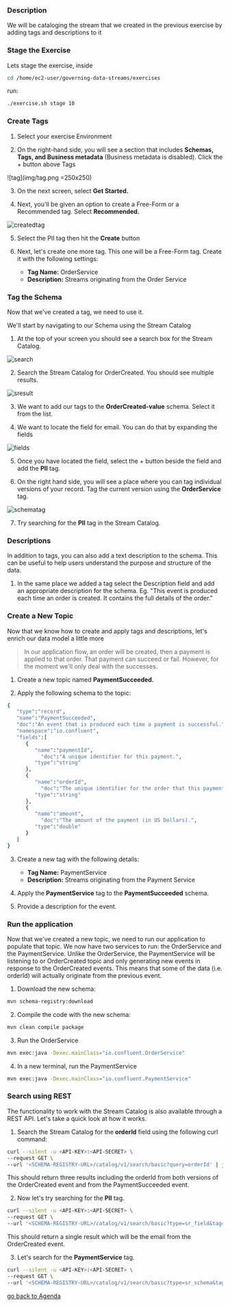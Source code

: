 ### Description

We will be cataloging the stream that we created in the previous exercise by adding tags and descriptions to it

### Stage the Exercise

Lets stage the exercise, inside
```bash
cd /home/ec2-user/governing-data-streams/exercises
```
run:
```bash
./exercise.sh stage 10
```
### Create Tags

1. Select your exercise Environment

2. On the right-hand side, you will see a section that includes **Schemas, Tags, and Business metadata** (Business metadata is disabled). Click the + button above Tags

![tag](img/tag.png =250x250)

3. On the next screen, select **Get Started.**

4. Next, you'll be given an option to create a Free-Form or a Recommended tag. Select **Recommended.**

![createdtag](img/createdtag.png)

5. Select the PII tag then hit the **Create** button

6. Next, let's create one more tag. This one will be a Free-Form tag. Create it with the following settings:
    * **Tag Name:** OrderService
    * **Description:** Streams originating from the Order Service

### Tag the Schema

Now that we've created a tag, we need to use it. 

We'll start by navigating to our Schema using the Stream Catalog

1. At the top of your screen you should see a search box for the Stream Catalog. 

![search](img/search.png)

2. Search the Stream Catalog for OrderCreated. You should see multiple results.

![sresult](img/sresult.png)

3. We want to add our tags to the **OrderCreated-value** schema. Select it from the list.

4. We want to locate the field for email. You can do that by expanding the fields

![fields](img/fields.png)

5. Once you have located the field, select the + button beside the field and add the **PII** tag.

6. On the right hand side, you will see a place where you can tag individual versions of your record. Tag the current version using the **OrderService** tag.

![schematag](img/schematag.png)

7. Try searching for the **PII** tag in the Stream Catalog.

### Descriptions

In addition to tags, you can also add a text description to the schema. This can be useful to help users understand the purpose and structure of the data.
1. In the same place we added a tag select the Description field and add an appropriate description for the schema.
Eg. "This event is produced each time an order is created. It contains the full details of the order."

### Create a New Topic

Now that we know how to create and apply tags and descriptions, let's enrich our data model a little more

> In our application flow, an order will be created, then a payment is applied to that order. That payment can succeed or fail. However, for the moment we'll only deal with the successes.

1. Create a new topic named **PaymentSucceeded.**

2. Apply the following schema to the topic:

```bash
{
   "type":"record",
   "name":"PaymentSucceeded",
   "doc":"An event that is produced each time a payment is successful.",
   "namespace":"io.confluent",
   "fields":[
      {
         "name":"paymentId",
     	   "doc":"A unique identifier for this payment.",
         "type":"string"
      },
      {
         "name":"orderId",
    	   "doc":"The unique identifier for the order that this payment is attached to.",
         "type":"string"
      },
      {
         "name":"amount",
    	   "doc":"The amount of the payment (in US Dollars).",
         "type":"double"
      }
   ]
}
```
3. Create a new tag with the following details:
    * **Tag Name:** PaymentService
    * **Description:** Streams originating from the Payment Service

4. Apply the **PaymentService** tag to the **PaymentSucceeded** schema.

5. Provide a description for the event.

### Run the application

Now that we've created a new topic, we need to run our application to populate that topic. We now have two services to run: the OrderService and the PaymentService. Unlike the OrderService, the PaymentService will be listening to or OrderCreated topic and only generating new events in response to the OrderCreated events. This means that some of the data (i.e. orderId) will actually originate from the previous event.

1. Download the new schema:

```bash
mvn schema-registry:download
```
2. Compile the code with the new schema:

```bash
mvn clean compile package
```

3. Run the OrderService

```bash
mvn exec:java -Dexec.mainClass="io.confluent.OrderService"
```

4. In a new terminal, run the PaymentService

```bash
mvn exec:java -Dexec.mainClass="io.confluent.PaymentService"
```

### Search using REST

The functionality to work with the Stream Catalog is also available through a REST API. Let's take a quick look at how it works.

1. Search the Stream Catalog for the **orderId** field using the following curl command:

```bash
curl --silent -u <API-KEY>:<API-SECRET> \
--request GET \
--url '<SCHEMA-REGISTRY-URL>/catalog/v1/search/basic?query=orderId' | jq
```
This should return three results including the orderId from both versions of the OrderCreated event and from the PaymentSucceeded event.

2. Now let's try searching for the **PII** tag.

```bash
curl --silent -u <API-KEY>:<API-SECRET> \
--request GET \
--url '<SCHEMA-REGISTRY-URL>/catalog/v1/search/basic?type=sr_field&tag=PII' | jq
```
This should return a single result which will be the email from the OrderCreated event.

3. Let's search for the **PaymentService** tag.

```bash
curl --silent -u <API-KEY>:<API-SECRET> \
--request GET \
--url '<SCHEMA-REGISTRY-URL>/catalog/v1/search/basic?type=sr_schema&tag=PaymentService' | jq
```



[go back to Agenda](https://github.com/jr-marquez/Workshop_Confluent/blob/main/README.md#confluent-hands-on-workshop)